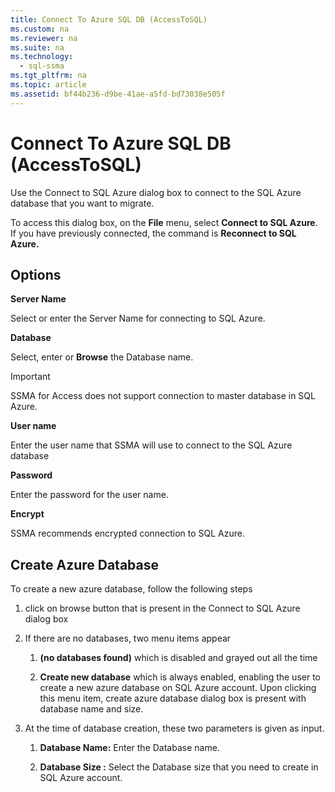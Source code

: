 ```yaml
---
title: Connect To Azure SQL DB (AccessToSQL)
ms.custom: na
ms.reviewer: na
ms.suite: na
ms.technology: 
  - sql-ssma
ms.tgt_pltfrm: na
ms.topic: article
ms.assetid: bf44b236-d9be-41ae-a5fd-bd73038e505f
---
```

# Connect To Azure SQL DB (AccessToSQL)
Use the Connect to SQL Azure dialog box to connect to the SQL Azure database that you want to migrate.  
  
To access this dialog box, on the **File** menu, select **Connect to SQL Azure**. If you have previously connected, the command is **Reconnect to SQL Azure.**  
  
## Options  
**Server Name**  
  
Select or enter the Server Name for connecting to SQL Azure.  
  
**Database**  
  
Select, enter or **Browse** the Database name.  
  
> [!IMPORTANT]  
> SSMA for Access does not support connection to master database in SQL Azure.  
  
**User name**  
  
Enter the user name that SSMA will use to connect to the SQL Azure database  
  
**Password**  
  
Enter the password for the user name.  
  
**Encrypt**  
  
SSMA recommends encrypted connection to SQL Azure.  
  
## Create Azure Database  
To create a new azure database, follow the following steps  
  
1.  click on browse button that is present in the Connect to SQL Azure dialog box  
  
2.  If there are no databases, two menu items appear  
  
    1.  **(no databases found)** which is disabled and grayed out all the time  
  
    2.  **Create new database** which is always enabled, enabling the user to create a new azure database on SQL Azure account. Upon clicking this menu item, create azure database dialog box is present with database name and size.  
  
3.  At the time of database creation, these two parameters is given as input.  
  
    1.  **Database Name:** Enter the Database name.  
  
    2.  **Database Size   :** Select the Database size that you need to create in SQL Azure account.  
  
